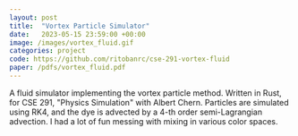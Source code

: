 ```yaml
---
layout: post
title:  "Vortex Particle Simulator"
date:   2023-05-15 23:59:00 +00:00
image: /images/vortex_fluid.gif
categories: project
code: https://github.com/ritobanrc/cse-291-vortex-fluid
paper: /pdfs/vortex_fluid.pdf
---
```


A fluid simulator implementing the vortex particle method. Written in Rust, for CSE 291, "Physics Simulation" with Albert Chern. Particles are simulated using RK4, and the dye is advected by a 4-th order semi-Lagrangian advection. I had a lot of fun messing with mixing in various color spaces.
